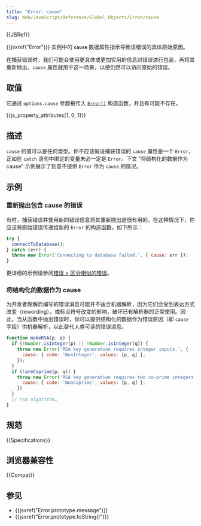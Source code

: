 ```yaml
---
title: "Error: cause"
slug: Web/JavaScript/Reference/Global_Objects/Error/cause
---
```


{{JSRef}}

{{jsxref("Error")}} 实例中的 **`cause`** 数据属性指示导致该错误的具体原始原因。

在捕获错误时，我们可能会使用更具体或更加实用的信息对错误进行包装，再将其重新抛出。`cause` 属性就用于这一场景，以便仍然可以访问原始的错误。

## 取值

它通过 `options.cause` 参数被传入 [`Error()`](/en-US/docs/Web/JavaScript/Reference/Global_Objects/Error/Error) 构造函数，并且有可能不存在。

{{js_property_attributes(1, 0, 1)}}

## 描述

`cause` 的值可以是任何类型。你不应该假设捕获错误的 `cause` 属性是一个 `Error`，正如在 `catch` 语句中绑定的变量未必一定是 `Error`。下文 "将结构化的数据作为 cause" 示例展示了刻意不提供 `Error` 作为 `cause` 的情况。

## 示例

### 重新抛出包含 cause 的错误

有时，捕获错误并使用新的错误信息将其重新抛出是很有用的。在这种情况下，你应该将原始错误传递给新的 `Error` 的构造函数，如下所示：

```js
try {
  connectToDatabase();
} catch (err) {
  throw new Error('Connecting to database failed.', { cause: err });
}
```

更详细的示例请参阅[错误 > 区分相似的错误](/zh-CN/docs/Web/JavaScript/Reference/Global_Objects/Error#区分相似的错误)。

### 将结构化的数据作为 cause

为开发者理解而编写的错误消息可能并不适合机器解析，因为它们会受到表达方式改变（rewording），或标点符号改变的影响，破坏已有解析器的正常使用。因此，当从函数中抛出错误时，你可以提供结构化的数据作为错误原因（即 `cause` 字段）供机器解析，以此替代人类可读的错误消息。

```js
function makeRSA(p, q) {
  if (!Number.isInteger(p) || !Number.isInteger(q)) {
    throw new Error('RSA key generation requires integer inputs.', {
      cause: { code: 'NonInteger', values: [p, q] },
    });
  }
  if (!areCoprime(p, q)) {
    throw new Error('RSA key generation requires two co-prime integers.', {
      cause: { code: 'NonCoprime', values: [p, q] },
    })
  }
  // rsa algorithm…
}
```

## 规范

{{Specifications}}

## 浏览器兼容性

{{Compat}}

## 参见

- {{jsxref("Error.prototype.message")}}
- {{jsxref("Error.prototype.toString()")}}
